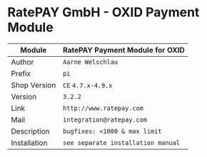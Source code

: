 RatePAY GmbH - OXID Payment Module
============================================

|Module | RatePAY Payment Module for OXID
|------|----------
|Author | `Aarne Welschlau`
|Prefix | `pi`
|Shop Version | `CE` `4.7.x-4.9.x`
|Version | `3.2.2`
|Link | `http://www.ratepay.com`
|Mail | `integration@ratepay.com`
|Description | `bugfixes: <1000 & max limit`
|Installation | `see separate installation manual`